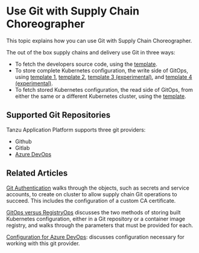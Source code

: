 # Use Git with Supply Chain Choreographer

This topic explains how you can use Git with Supply Chain Choreographer.

The out of the box supply chains and delivery use Git in three ways:

- To fetch the developers source code, using the [template](ootb-template-reference.hbs.md#source-template).
- To store complete Kubernetes configuration, the write side of GitOps, using 
  [template 1](ootb-template-reference.hbs.md#config-writer-template), [template 2](ootb-template-reference.hbs.md#config-writer-and-pull-requester-template), [template 3 (experimental)](ootb-template-reference.hbs.md#package-config-writer-template-experimental), and [template 4 (experimental)](ootb-template-reference.hbs.md#package-config-writer-and-pull-requester-template-experimental).
- To fetch stored Kubernetes configuration, the read side of GitOps,
  from either the same or a different Kubernetes cluster, using the
  [template](ootb-template-reference.hbs.md#delivery-source-template).

## Supported Git Repositories

Tanzu Application Platform supports three git providers:

- Github
- Gitlab
- [Azure DevOps](azure.hbs.md)

## Related Articles

[Git Authentication](git-auth.hbs.md) walks through the objects, such as secrets and service accounts,
to create on cluster to allow supply chain Git operations to succeed. This includes the configuration of a custom CA 
certificate.

[GitOps versus RegistryOps](gitops-vs-regops.hbs.md) discusses the two methods
of storing built Kubernetes configuration, either in a Git repository or a
container image registry, and walks through the parameters that must be provided
for each.

[Configuration for Azure DevOps](azure.hbs.md): discusses configuration necessary for working with this git
provider.
